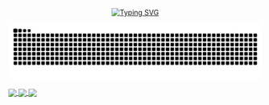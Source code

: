 <p align="center">
<a href="https://git.io/typing-svg"><img src="https://readme-typing-svg.herokuapp.com?font=Fira+Code&pause=1000&color=9AF713&width=435&lines=Hello+World+%3A+)" alt="Typing SVG" /></a>
</p>

![](https://raw.githubusercontent.com/JellyFishhhhhh/JellyFishhhhhh/main/dist/github-contribution-grid-snake.svg)

<a href="https://github.com/JellyFishhhhhh/My-repo">
  <img align="center" src="https://github-readme-stats.vercel.app/api/pin/?username=JellyFishhhhhh&repo=My-repo&theme=buefy"/>
</a>

<a href="https://github.com/JellyFishhhhhh/Bike_share">
  <img align="center" src="https://github-readme-stats.vercel.app/api/pin/?username=JellyFishhhhhh&repo=Bike_share&theme=buefy"/>
</a>

<a href="https://github.com/JellyFishhhhhh/Map_Navigation">
  <img align="center" src="https://github-readme-stats.vercel.app/api/pin/?username=JellyFishhhhhh&repo=Map_Navigation&theme=buefy"/>
</a>
